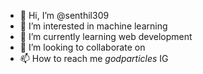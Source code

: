 - 👋 Hi, I’m @senthil309
- 👀 I’m interested in machine learning
- 🌱 I’m currently learning web development
- 💞️ I’m looking to collaborate on 
- 📫 How to reach me _godparticles_ IG

<!---
senthil309/senthil309 is a ✨ special ✨ repository because its `README.md` (this file) appears on your GitHub profile.
You can click the Preview link to take a look at your changes.
--->
